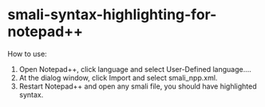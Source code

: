 # smali-syntax-highlighting-for-notepad++
 How to use:
1.  Open Notepad++, click language and select User-Defined language....
 2. At the dialog window, click Import and select smali_npp.xml.
 3. Restart Notepad++ and open any smali file, you should have highlighted syntax.
